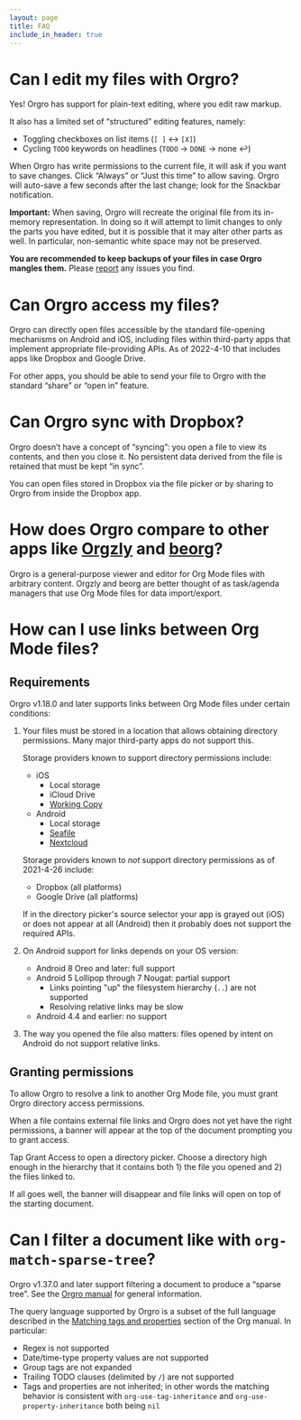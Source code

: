 ```yaml
---
layout: page
title: FAQ
include_in_header: true
---
```


# Can I edit my files with Orgro?

Yes! Orgro has support for plain-text editing, where you edit raw markup.

It also has a limited set of “structured” editing features, namely:

- Toggling checkboxes on list items (`[ ]` ↔︎ `[X]`)
- Cycling `TODO` keywords on headlines (`TODO` → `DONE` → none ↩︎)

When Orgro has write permissions to the current file, it will ask if you want to
save changes. Click “Always” or “Just this time” to allow saving. Orgro will
auto-save a few seconds after the last change; look for the Snackbar
notification.

**Important:** When saving, Orgro will recreate the original file from its
in-memory representation. In doing so it will attempt to limit changes to only
the parts you have edited, but it is possible that it may alter other parts as
well. In particular, non-semantic white space may not be preserved.

**You are recommended to keep backups of your files in case Orgro mangles
them.** Please [report](https://github.com/amake/orgro/issues) any issues you
find.

# Can Orgro access my files?

Orgro can directly open files accessible by the standard file-opening mechanisms
on Android and iOS, including files within third-party apps that implement
appropriate file-providing APIs. As of 2022-4-10 that includes apps like Dropbox
and Google Drive.

For other apps, you should be able to send your file to Orgro with the standard
“share” or “open in” feature.

# Can Orgro sync with Dropbox?

Orgro doesn’t have a concept of “syncing”: you open a file to view its contents,
and then you close it. No persistent data derived from the file is retained that
must be kept “in sync”.

You can open files stored in Dropbox via the file picker or by sharing to Orgro
from inside the Dropbox app.

# How does Orgro compare to other apps like [Orgzly](http://www.orgzly.com/) and [beorg](https://beorgapp.com/)?

Orgro is a general-purpose viewer and editor for Org Mode files with arbitrary
content. Orgzly and beorg are better thought of as task/agenda managers that use
Org Mode files for data import/export.

# How can I use links between Org Mode files?

## Requirements

Orgro v1.18.0 and later supports links between Org Mode files under certain
conditions:

1. Your files must be stored in a location that allows obtaining directory
   permissions. Many major third-party apps do not support this.

   Storage providers known to support directory permissions include:

   - iOS
     - Local storage
     - iCloud Drive
     - [Working Copy](https://workingcopyapp.com/)
   - Android
     - Local storage
     - [Seafile](https://www.seafile.com/en/features/)
     - [Nextcloud](https://nextcloud.com/)

   Storage providers known to *not* support directory permissions as of
   2021-4-26 include:

   - Dropbox (all platforms)
   - Google Drive (all platforms)

   If in the directory picker's source selector your app is grayed out (iOS) or
   does not appear at all (Android) then it probably does not support the
   required APIs.

2. On Android support for links depends on your OS version:

   - Android 8 Oreo and later: full support
   - Android 5 Lollipop through 7 Nougat: partial support
     - Links pointing "up" the filesystem hierarchy (`..`) are not supported
     - Resolving relative links may be slow
   - Android 4.4 and earlier: no support

3. The way you opened the file also matters: files opened by intent on Android
   do not support relative links.

## Granting permissions

To allow Orgro to resolve a link to another Org Mode file, you must grant Orgro
directory access permissions.

When a file contains external file links and Orgro does not yet have the right
permissions, a banner will appear at the top of the document prompting you to
grant access.

Tap Grant Access to open a directory picker. Choose a directory high enough in
the hierarchy that it contains both 1) the file you opened and 2) the files
linked to.

If all goes well, the banner will disappear and file links will open on top of
the starting document.

# Can I filter a document like with `org-match-sparse-tree`?

Orgro v1.37.0 and later support filtering a document to produce a “sparse tree”.
See the [Orgro
manual](https://github.com/amake/orgro/blob/master/assets/manual/orgro-manual.org#sparse-trees)
for general information.

The query language supported by Orgro is a subset of the full language described
in the [Matching tags and
properties](https://orgmode.org/manual/Matching-tags-and-properties.html)
section of the Org manual. In particular:

- Regex is not supported
- Date/time-type property values are not supported
- Group tags are not expanded
- Trailing TODO clauses (delimited by `/`) are not supported
- Tags and properties are not inherited; in other words the matching behavior is
  consistent with `org-use-tag-inheritance` and `org-use-property-inheritance`
  both being `nil`
